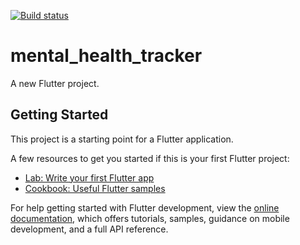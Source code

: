 [![Build status](https://build.appcenter.ms/v0.1/apps/62aba4ba-40c6-4f22-b87b-020730863f17/branches/main/badge)](https://appcenter.ms)


# mental_health_tracker

A new Flutter project.

## Getting Started

This project is a starting point for a Flutter application.

A few resources to get you started if this is your first Flutter project:

- [Lab: Write your first Flutter app](https://docs.flutter.dev/get-started/codelab)
- [Cookbook: Useful Flutter samples](https://docs.flutter.dev/cookbook)

For help getting started with Flutter development, view the
[online documentation](https://docs.flutter.dev/), which offers tutorials,
samples, guidance on mobile development, and a full API reference. 
